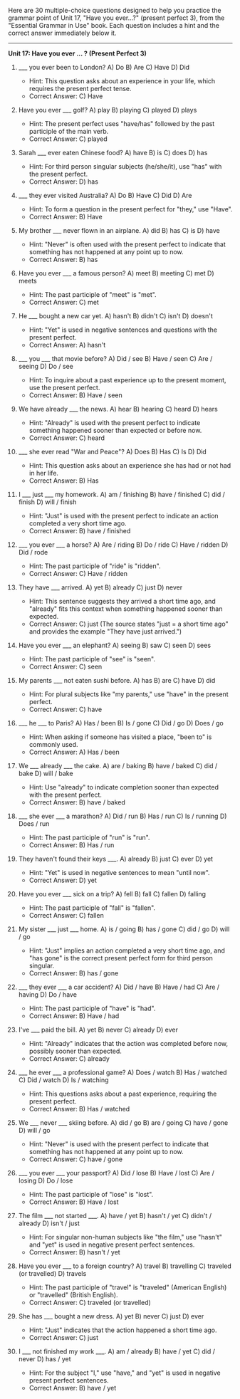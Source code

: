 Here are 30 multiple-choice questions designed to help you practice the grammar point of Unit 17, "Have you ever...?" (present perfect 3), from the "Essential Grammar in Use" book. Each question includes a hint and the correct answer immediately below it.

***

**Unit 17: Have you ever ... ? (Present Perfect 3)**

1.  ___ you ever been to London?
    A) Do
    B) Are
    C) Have
    D) Did
    *   Hint: This question asks about an experience in your life, which requires the present perfect tense.
    *   Correct Answer: C) Have

2.  Have you ever ___ golf?
    A) play
    B) playing
    C) played
    D) plays
    *   Hint: The present perfect uses "have/has" followed by the past participle of the main verb.
    *   Correct Answer: C) played

3.  Sarah ___ ever eaten Chinese food?
    A) have
    B) is
    C) does
    D) has
    *   Hint: For third person singular subjects (he/she/it), use "has" with the present perfect.
    *   Correct Answer: D) has

4.  ___ they ever visited Australia?
    A) Do
    B) Have
    C) Did
    D) Are
    *   Hint: To form a question in the present perfect for "they," use "Have".
    *   Correct Answer: B) Have

5.  My brother ___ never flown in an airplane.
    A) did
    B) has
    C) is
    D) have
    *   Hint: "Never" is often used with the present perfect to indicate that something has not happened at any point up to now.
    *   Correct Answer: B) has

6.  Have you ever ___ a famous person?
    A) meet
    B) meeting
    C) met
    D) meets
    *   Hint: The past participle of "meet" is "met".
    *   Correct Answer: C) met

7.  He ___ bought a new car yet.
    A) hasn't
    B) didn't
    C) isn't
    D) doesn't
    *   Hint: "Yet" is used in negative sentences and questions with the present perfect.
    *   Correct Answer: A) hasn't

8.  ___ you ___ that movie before?
    A) Did / see
    B) Have / seen
    C) Are / seeing
    D) Do / see
    *   Hint: To inquire about a past experience up to the present moment, use the present perfect.
    *   Correct Answer: B) Have / seen

9.  We have already ___ the news.
    A) hear
    B) hearing
    C) heard
    D) hears
    *   Hint: "Already" is used with the present perfect to indicate something happened sooner than expected or before now.
    *   Correct Answer: C) heard

10. ___ she ever read "War and Peace"?
    A) Does
    B) Has
    C) Is
    D) Did
    *   Hint: This question asks about an experience she has had or not had in her life.
    *   Correct Answer: B) Has

11. I ___ just ___ my homework.
    A) am / finishing
    B) have / finished
    C) did / finish
    D) will / finish
    *   Hint: "Just" is used with the present perfect to indicate an action completed a very short time ago.
    *   Correct Answer: B) have / finished

12. ___ you ever ___ a horse?
    A) Are / riding
    B) Do / ride
    C) Have / ridden
    D) Did / rode
    *   Hint: The past participle of "ride" is "ridden".
    *   Correct Answer: C) Have / ridden

13. They have ___ arrived.
    A) yet
    B) already
    C) just
    D) never
    *   Hint: This sentence suggests they arrived a short time ago, and "already" fits this context when something happened sooner than expected.
    *   Correct Answer: C) just (The source states "just = a short time ago" and provides the example "They have just arrived.")

14. Have you ever ___ an elephant?
    A) seeing
    B) saw
    C) seen
    D) sees
    *   Hint: The past participle of "see" is "seen".
    *   Correct Answer: C) seen

15. My parents ___ not eaten sushi before.
    A) has
    B) are
    C) have
    D) did
    *   Hint: For plural subjects like "my parents," use "have" in the present perfect.
    *   Correct Answer: C) have

16. ___ he ___ to Paris?
    A) Has / been
    B) Is / gone
    C) Did / go
    D) Does / go
    *   Hint: When asking if someone has visited a place, "been to" is commonly used.
    *   Correct Answer: A) Has / been

17. We ___ already ___ the cake.
    A) are / baking
    B) have / baked
    C) did / bake
    D) will / bake
    *   Hint: Use "already" to indicate completion sooner than expected with the present perfect.
    *   Correct Answer: B) have / baked

18. ___ she ever ___ a marathon?
    A) Did / run
    B) Has / run
    C) Is / running
    D) Does / run
    *   Hint: The past participle of "run" is "run".
    *   Correct Answer: B) Has / run

19. They haven't found their keys ___.
    A) already
    B) just
    C) ever
    D) yet
    *   Hint: "Yet" is used in negative sentences to mean "until now".
    *   Correct Answer: D) yet

20. Have you ever ___ sick on a trip?
    A) fell
    B) fall
    C) fallen
    D) falling
    *   Hint: The past participle of "fall" is "fallen".
    *   Correct Answer: C) fallen

21. My sister ___ just ___ home.
    A) is / going
    B) has / gone
    C) did / go
    D) will / go
    *   Hint: "Just" implies an action completed a very short time ago, and "has gone" is the correct present perfect form for third person singular.
    *   Correct Answer: B) has / gone

22. ___ they ever ___ a car accident?
    A) Did / have
    B) Have / had
    C) Are / having
    D) Do / have
    *   Hint: The past participle of "have" is "had".
    *   Correct Answer: B) Have / had

23. I've ___ paid the bill.
    A) yet
    B) never
    C) already
    D) ever
    *   Hint: "Already" indicates that the action was completed before now, possibly sooner than expected.
    *   Correct Answer: C) already

24. ___ he ever ___ a professional game?
    A) Does / watch
    B) Has / watched
    C) Did / watch
    D) Is / watching
    *   Hint: This questions asks about a past experience, requiring the present perfect.
    *   Correct Answer: B) Has / watched

25. We ___ never ___ skiing before.
    A) did / go
    B) are / going
    C) have / gone
    D) will / go
    *   Hint: "Never" is used with the present perfect to indicate that something has not happened at any point up to now.
    *   Correct Answer: C) have / gone

26. ___ you ever ___ your passport?
    A) Did / lose
    B) Have / lost
    C) Are / losing
    D) Do / lose
    *   Hint: The past participle of "lose" is "lost".
    *   Correct Answer: B) Have / lost

27. The film ___ not started ___.
    A) have / yet
    B) hasn't / yet
    C) didn't / already
    D) isn't / just
    *   Hint: For singular non-human subjects like "the film," use "hasn't" and "yet" is used in negative present perfect sentences.
    *   Correct Answer: B) hasn't / yet

28. Have you ever ___ to a foreign country?
    A) travel
    B) travelling
    C) traveled (or travelled)
    D) travels
    *   Hint: The past participle of "travel" is "traveled" (American English) or "travelled" (British English).
    *   Correct Answer: C) traveled (or travelled)

29. She has ___ bought a new dress.
    A) yet
    B) never
    C) just
    D) ever
    *   Hint: "Just" indicates that the action happened a short time ago.
    *   Correct Answer: C) just

30. I ___ not finished my work ___.
    A) am / already
    B) have / yet
    C) did / never
    D) has / yet
    *   Hint: For the subject "I," use "have," and "yet" is used in negative present perfect sentences.
    *   Correct Answer: B) have / yet